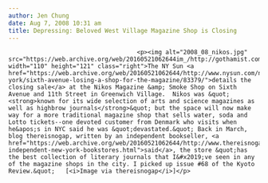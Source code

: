 ```yaml
---
author: Jen Chung
date: Aug 7, 2008 10:31 am
title: Depressing: Beloved West Village Magazine Shop is Closing
---
```


	
										<p><img alt="2008_08_nikos.jpg" src="https://web.archive.org/web/20160521062644im_/http://gothamist.com/attachments/jen/2008_08_nikos.jpg" width="110" height="121" class="right">The NY Sun <a href="https://web.archive.org/web/20160521062644/http://www.nysun.com/new-york/sixth-avenue-losing-a-shop-for-the-magazine/83379/">details the closing sale</a> at the Nikos Magazine &amp; Smoke Shop on Sixth Avenue and 11th Street in Greenwich Village.  Nikos was &quot;<strong>known for its wide selection of arts and science magazines as well as highbrow journals</strong>&quot; but the space will now make way for a more traditional magazine shop that sells water, soda and Lotto tickets--one devoted customer from Denmark who visits when he&apos;s in NYC said he was &quot;devastated.&quot; Back in March, blog thereisnogap, written by an independent bookseller, <a href="https://web.archive.org/web/20160521062644/http://www.thereisnogap.com/2008/03/some-independent-new-york-bookstores.html">said</a>, the store &quot;has the best collection of literary journals that I&#x2019;ve seen in any of the magazine shops in the city. I picked up issue #68 of the Kyoto Review.&quot;   [<i>Image via thereisnogap</i>]</p>					
										
									
				